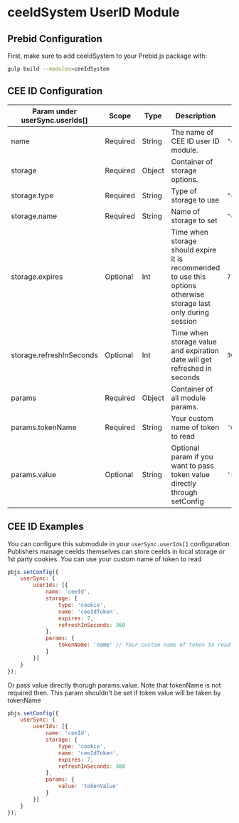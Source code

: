 # ceeIdSystem UserID Module

## Prebid Configuration

First, make sure to add ceeIdSystem to your Prebid.js package with:

```bash
gulp build --modules=ceeIdSystem
```

## CEE ID Configuration

| Param under userSync.userIds[] | Scope | Type | Description | Example |
| --- | --- | --- | --- | --- |
| name | Required | String | The name of CEE ID user ID module. | `"ceeId"` |
| storage | Required | Object | Container of storage options. |  |
| storage.type | Required | String | Type of storage to use  | `"cookie"` |
| storage.name | Required | String | Name of storage to set  | `"ceeIdToken"` |
| storage.expires | Optional | Int | Time when storage should expire it is recommended to use this options otherwise storage last only during session  | `7` |
| storage.refreshInSeconds | Optional | Int | Time when storage value and expiration date will get refreshed in seconds  | `360` |
| params | Required | Object | Container of all module params. |  |
| params.tokenName | Required | String |  Your custom name of token to read | `'myExampleTokenName'` |
| params.value | Optional | String | Optional param if you want to pass token value directly through setConfig  | `'someTokenValue'` |

## CEE ID Examples

You can configure this submodule in your `userSync.userIds[]` configuration. Publishers manage ceeIds themselves can store ceeIds in local storage or 1st party cookies. You can use your custom name of token to read

```javascript
pbjs.setConfig({
    userSync: {
        userIds: [{
            name: 'ceeId',
            storage: {
                type: 'cookie',
                name: 'ceeIdToken',
                expires: 7,
                refreshInSeconds: 360
            },
            params: {
                tokenName: 'name' // Your custom name of token to read
            }
        }]
    }
});
```

Or pass value directly thorugh params.value. Note that tokenName is not required then. This param shouldn't be set if token value will be taken by tokenName

```javascript
pbjs.setConfig({
    userSync: {
        userIds: [{
            name: 'ceeId',
            storage: {
                type: 'cookie',
                name: 'ceeIdToken',
                expires: 7,
                refreshInSeconds: 360
            },
            params: {
                value: 'tokenValue'
            }
        }]
    }
});
```
